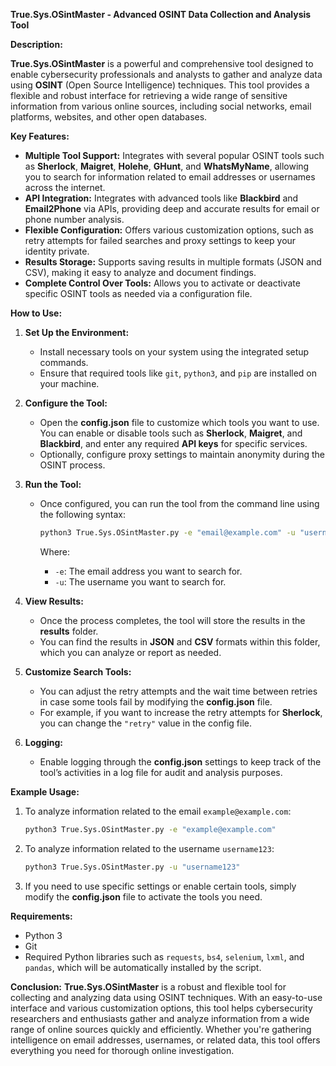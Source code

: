**True.Sys.OSintMaster - Advanced OSINT Data Collection and Analysis Tool**

**Description:**

**True.Sys.OSintMaster** is a powerful and comprehensive tool designed to enable cybersecurity professionals and analysts to gather and analyze data using **OSINT** (Open Source Intelligence) techniques. This tool provides a flexible and robust interface for retrieving a wide range of sensitive information from various online sources, including social networks, email platforms, websites, and other open databases.

**Key Features:**
- **Multiple Tool Support:** Integrates with several popular OSINT tools such as **Sherlock**, **Maigret**, **Holehe**, **GHunt**, and **WhatsMyName**, allowing you to search for information related to email addresses or usernames across the internet.
- **API Integration:** Integrates with advanced tools like **Blackbird** and **Email2Phone** via APIs, providing deep and accurate results for email or phone number analysis.
- **Flexible Configuration:** Offers various customization options, such as retry attempts for failed searches and proxy settings to keep your identity private.
- **Results Storage:** Supports saving results in multiple formats (JSON and CSV), making it easy to analyze and document findings.
- **Complete Control Over Tools:** Allows you to activate or deactivate specific OSINT tools as needed via a configuration file.

**How to Use:**

1. **Set Up the Environment:**
   - Install necessary tools on your system using the integrated setup commands.
   - Ensure that required tools like `git`, `python3`, and `pip` are installed on your machine.

2. **Configure the Tool:**
   - Open the **config.json** file to customize which tools you want to use. You can enable or disable tools such as **Sherlock**, **Maigret**, and **Blackbird**, and enter any required **API keys** for specific services.
   - Optionally, configure proxy settings to maintain anonymity during the OSINT process.

3. **Run the Tool:**
   - Once configured, you can run the tool from the command line using the following syntax:
   
     ```bash
     python3 True.Sys.OSintMaster.py -e "email@example.com" -u "username"
     ```
     Where:
     - `-e`: The email address you want to search for.
     - `-u`: The username you want to search for.

4. **View Results:**
   - Once the process completes, the tool will store the results in the **results** folder.
   - You can find the results in **JSON** and **CSV** formats within this folder, which you can analyze or report as needed.

5. **Customize Search Tools:**
   - You can adjust the retry attempts and the wait time between retries in case some tools fail by modifying the **config.json** file.
   - For example, if you want to increase the retry attempts for **Sherlock**, you can change the `"retry"` value in the config file.

6. **Logging:**
   - Enable logging through the **config.json** settings to keep track of the tool’s activities in a log file for audit and analysis purposes.

**Example Usage:**

1. To analyze information related to the email `example@example.com`:
   
   ```bash
   python3 True.Sys.OSintMaster.py -e "example@example.com"
   ```

2. To analyze information related to the username `username123`:
   
   ```bash
   python3 True.Sys.OSintMaster.py -u "username123"
   ```

3. If you need to use specific settings or enable certain tools, simply modify the **config.json** file to activate the tools you need.

**Requirements:**
- Python 3
- Git
- Required Python libraries such as `requests`, `bs4`, `selenium`, `lxml`, and `pandas`, which will be automatically installed by the script.

**Conclusion:**
**True.Sys.OSintMaster** is a robust and flexible tool for collecting and analyzing data using OSINT techniques. With an easy-to-use interface and various customization options, this tool helps cybersecurity researchers and enthusiasts gather and analyze information from a wide range of online sources quickly and efficiently. Whether you're gathering intelligence on email addresses, usernames, or related data, this tool offers everything you need for thorough online investigation.
